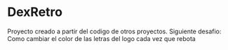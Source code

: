 # DexRetro
Proyecto creado a partir del codigo de otros proyectos.
Siguiente desafio: Como cambiar el color de las letras del logo cada vez que rebota
